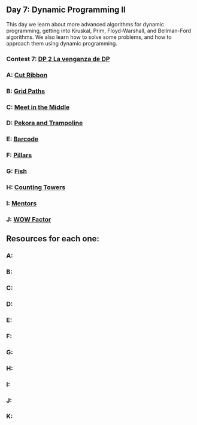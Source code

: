 ## Day 7: Dynamic Programming II
This day we learn about more advanced algorithms for dynamic programming, getting into Kruskal, Prim, Floyd-Warshall, and Bellman-Ford algorithms. We also learn how to solve some problems, and how to approach them using dynamic programming.

### Contest 7: [DP 2 La venganza de DP](https://vjudge.net/contest/571321)

### **A:** [Cut Ribbon](https://vjudge.net/problem/CodeForces-189A)

### **B:** [Grid Paths](https://cses.fi/problemset/task/1625)

### **C:** [Meet in the Middle](https://cses.fi/problemset/task/1628)

### **D:** [Pekora and Trampoline](https://codeforces.com/problemset/problem/1491/C)

### **E:** [Barcode](https://codeforces.com/problemset/problem/225/C)

### **F:** [Pillars](https://codeforces.com/problemset/problem/474/E)

### **G:** [Fish](https://codeforces.com/problemset/problem/16/E)

### **H:** [Counting Towers](https://cses.fi/alon/task/2413)

### **I:** [Mentors](https://codeforces.com/gym/103081/problem/F)

### **J:** [WOW Factor](https://codeforces.com/problemset/problem/1178/B)



## Resources for each one:

### A:

### B:

### C:

### D:

### E:

### F:

### G:

### H:

### I:

### J:

### K: